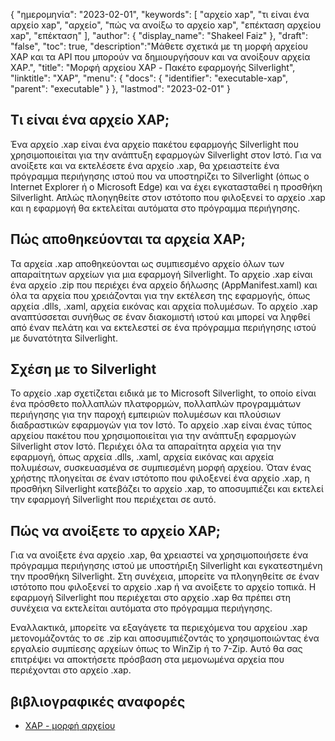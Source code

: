 {
"ημερομηνία": "2023-02-01",
  "keywords": [
"αρχείο xap",
"τι είναι ένα αρχείο xap",
"αρχείο",
"πώς να ανοίξω το αρχείο xap",
"επέκταση αρχείου xap",
"επέκταση"
],
  "author": {
"display_name": "Shakeel Faiz"
},
"draft": "false",
"toc": true,
  "description":"Μάθετε σχετικά με τη μορφή αρχείου XAP και τα API που μπορούν να δημιουργήσουν και να ανοίξουν αρχεία XAP.",
"title": "Μορφή αρχείου XAP - Πακέτο εφαρμογής Silverlight",
"linktitle": "XAP",
  "menu": {
    "docs": {
      "identifier": "executable-xap",
      "parent": "executable"
}
},
"lastmod": "2023-02-01"
}

## Τι είναι ένα αρχείο XAP;

Ένα αρχείο .xap είναι ένα αρχείο πακέτου εφαρμογής Silverlight που χρησιμοποιείται για την ανάπτυξη εφαρμογών Silverlight στον Ιστό. Για να ανοίξετε και να εκτελέσετε ένα αρχείο .xap, θα χρειαστείτε ένα πρόγραμμα περιήγησης ιστού που να υποστηρίζει το Silverlight (όπως ο Internet Explorer ή ο Microsoft Edge) και να έχει εγκατασταθεί η προσθήκη Silverlight. Απλώς πλοηγηθείτε στον ιστότοπο που φιλοξενεί το αρχείο .xap και η εφαρμογή θα εκτελείται αυτόματα στο πρόγραμμα περιήγησης.

## Πώς αποθηκεύονται τα αρχεία XAP;

Τα αρχεία .xap αποθηκεύονται ως συμπιεσμένο αρχείο όλων των απαραίτητων αρχείων για μια εφαρμογή Silverlight. Το αρχείο .xap είναι ένα αρχείο .zip που περιέχει ένα αρχείο δήλωσης (AppManifest.xaml) και όλα τα αρχεία που χρειάζονται για την εκτέλεση της εφαρμογής, όπως αρχεία .dlls, .xaml, αρχεία εικόνας και αρχεία πολυμέσων. Το αρχείο .xap αναπτύσσεται συνήθως σε έναν διακομιστή ιστού και μπορεί να ληφθεί από έναν πελάτη και να εκτελεστεί σε ένα πρόγραμμα περιήγησης ιστού με δυνατότητα Silverlight.

## Σχέση με το Silverlight

Το αρχείο .xap σχετίζεται ειδικά με το Microsoft Silverlight, το οποίο είναι ένα πρόσθετο πολλαπλών πλατφορμών, πολλαπλών προγραμμάτων περιήγησης για την παροχή εμπειριών πολυμέσων και πλούσιων διαδραστικών εφαρμογών για τον Ιστό. Το αρχείο .xap είναι ένας τύπος αρχείου πακέτου που χρησιμοποιείται για την ανάπτυξη εφαρμογών Silverlight στον Ιστό. Περιέχει όλα τα απαραίτητα αρχεία για την εφαρμογή, όπως αρχεία .dlls, .xaml, αρχεία εικόνας και αρχεία πολυμέσων, συσκευασμένα σε συμπιεσμένη μορφή αρχείου. Όταν ένας χρήστης πλοηγείται σε έναν ιστότοπο που φιλοξενεί ένα αρχείο .xap, η προσθήκη Silverlight κατεβάζει το αρχείο .xap, το αποσυμπιέζει και εκτελεί την εφαρμογή Silverlight που περιέχεται σε αυτό.

## Πώς να ανοίξετε το αρχείο XAP;

Για να ανοίξετε ένα αρχείο .xap, θα χρειαστεί να χρησιμοποιήσετε ένα πρόγραμμα περιήγησης ιστού με υποστήριξη Silverlight και εγκατεστημένη την προσθήκη Silverlight. Στη συνέχεια, μπορείτε να πλοηγηθείτε σε έναν ιστότοπο που φιλοξενεί το αρχείο .xap ή να ανοίξετε το αρχείο τοπικά. Η εφαρμογή Silverlight που περιέχεται στο αρχείο .xap θα πρέπει στη συνέχεια να εκτελείται αυτόματα στο πρόγραμμα περιήγησης.

Εναλλακτικά, μπορείτε να εξαγάγετε τα περιεχόμενα του αρχείου .xap μετονομάζοντάς το σε .zip και αποσυμπιέζοντάς το χρησιμοποιώντας ένα εργαλείο συμπίεσης αρχείων όπως το WinZip ή το 7-Zip. Αυτό θα σας επιτρέψει να αποκτήσετε πρόσβαση στα μεμονωμένα αρχεία που περιέχονται στο αρχείο .xap.

## βιβλιογραφικές αναφορές
* [XAP - μορφή αρχείου](https://en.wikipedia.org/wiki/XAP_(file_format))

